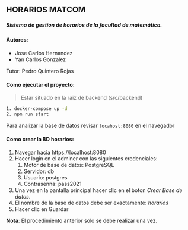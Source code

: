 ## HORARIOS MATCOM

##### Sistema de gestion de horarios de la facultad de matemática.

#### Autores:

- Jose Carlos Hernandez
- Yan Carlos Gonzalez

Tutor: Pedro Quintero Rojas

#### Como ejecutar el proyecto:

> Estar situado en la raiz de backend (src/backend)

```bash
1. docker-compose up -d
2. npm run start
```

Para analizar la base de datos revisar `locahost:8080` en el navegador

#### Como crear la BD horarios:

1. Navegar hacia https://localhost:8080
2. Hacer login en el adminer con las siguientes credenciales:
    1. Motor de base de datos: PostgreSQL
    2. Servidor: db
    3. Usuario: postgres
    4. Contrasenna: pass2021
3. Una vez en la pantalla principal hacer clic en el boton _Crear Base de datos_.
4. El nombre de la base de datos debe ser exactamente: _horarios_
5. Hacer clic en Guardar

**Nota**: El procedimiento anterior solo se debe realizar una vez.